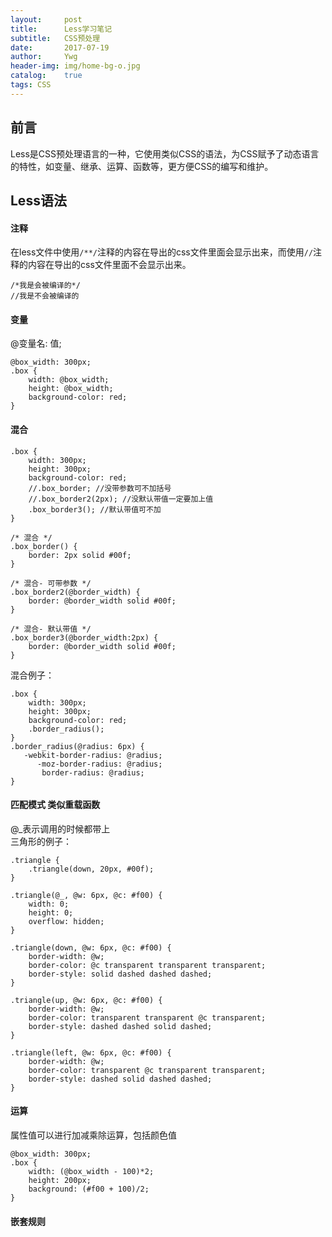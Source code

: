 ```yaml
---
layout:     post
title:      Less学习笔记
subtitle:   CSS预处理
date:       2017-07-19
author:     Ywg
header-img: img/home-bg-o.jpg
catalog:    true
tags: CSS
---
```


## 前言
Less是CSS预处理语言的一种，它使用类似CSS的语法，为CSS赋予了动态语言的特性，如变量、继承、运算、函数等，更方便CSS的编写和维护。

## Less语法

#### 注释
在less文件中使用`/**/`注释的内容在导出的css文件里面会显示出来，而使用`//`注释的内容在导出的css文件里面不会显示出来。
``` 
/*我是会被编译的*/
//我是不会被编译的
``` 

#### 变量
@变量名: 值;
``` 
@box_width: 300px;
.box {
	width: @box_width;
	height: @box_width;
	background-color: red;
}
``` 

#### 混合
``` 
.box {
	width: 300px;
	height: 300px;
	background-color: red;
	//.box_border; //没带参数可不加括号
	//.box_border2(2px); //没默认带值一定要加上值
	.box_border3(); //默认带值可不加
}

/* 混合 */
.box_border() {
	border: 2px solid #00f;
}

/* 混合- 可带参数 */
.box_border2(@border_width) {
	border: @border_width solid #00f;
}

/* 混合- 默认带值 */
.box_border3(@border_width:2px) {
	border: @border_width solid #00f;
}
``` 
混合例子：
``` 
.box {
	width: 300px;
	height: 300px;
	background-color: red;
	.border_radius();
}
.border_radius(@radius: 6px) {
   -webkit-border-radius: @radius;
      -moz-border-radius: @radius;
	   border-radius: @radius;
}
``` 

#### 匹配模式 类似重载函数
@_表示调用的时候都带上 <br>
三角形的例子：
``` 
.triangle {
    .triangle(down, 20px, #00f);
}

.triangle(@_, @w: 6px, @c: #f00) {
    width: 0;
    height: 0;
    overflow: hidden;
}

.triangle(down, @w: 6px, @c: #f00) {
    border-width: @w;
    border-color: @c transparent transparent transparent;
    border-style: solid dashed dashed dashed;
}

.triangle(up, @w: 6px, @c: #f00) {
    border-width: @w;
    border-color: transparent transparent @c transparent;
    border-style: dashed dashed solid dashed;
}

.triangle(left, @w: 6px, @c: #f00) {
    border-width: @w;
    border-color: transparent @c transparent transparent;
    border-style: dashed solid dashed dashed;
}
```

#### 运算
属性值可以进行加减乘除运算，包括颜色值
```
@box_width: 300px;
.box {
    width: (@box_width - 100)*2;
    height: 200px;
    background: (#f00 + 100)/2;
}
```

#### 嵌套规则
